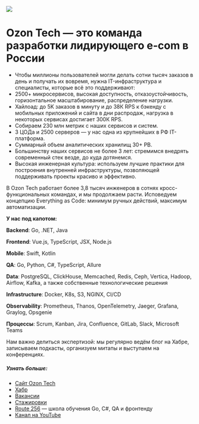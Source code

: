 ![](/assets/images/vk_cover.png)

# Ozon Tech — это команда разработки лидирующего e-com в России

+ Чтобы миллионы пользователей могли делать сотни тысяч заказов в день и получать их вовремя, нужна IT-инфраструктура и специалисты, которые всё это поддерживают:
+ 2500+ микросервисов, высокая доступность, отказоустойчивость, горизонтальное масштабирование, распределение нагрузки.
+ Хайлоад: до 5K заказов в минуту и до 38К RPS к бэкенду с мобильных приложений и сайта в дни распродаж, нагрузка в некоторых сервисах достигает 300К RPS.
+ Собираем 230 млн метрик с наших сервисов и систем.
+ 3 ЦОДа и 2500 серверов — у нас одна из крупнейших в РФ IT-платформа.
+ Суммарный объем аналитических хранилищ 30+ PB.
+ Большинству наших сервисов не более 3 лет: стремимся внедрять современный стек везде, до куда дотянемся.
+ Высокая инженерная культура: используем лучшие практики для построения внутренней инфраструктуры, позволяющей поддерживать проекты красиво и эффективно.

В Ozon Tech работает более 3,8 тысяч инженеров в сотнях кросс-функциональных командах, и мы продолжаем расти. Исповедуем концепцию Everything as Code: минимум ручных действий, максимум автоматизации.

**У нас под капотом:**

**Backend**: Go, .NET, Java

**Frontend**: Vue.js, TypeScript, JSX, Node.js

**Mobile**: Swift, Kotlin

**QA**: Go, Python, C#, TypeScript, Allure

**Data**: PostgreSQL, ClickHouse, Memcached, Redis, Ceph, Vertica, Hadoop, Airflow, Kafka, а также собственные технологические решения

**Infrastructure**: Docker, K8s, S3, NGINX, CI/CD

**Observability**: Prometheus, Thanos, OpenTelemetry, Jaeger, Grafana, Graylog, Opsgenie

**Процессы**: Scrum, Kanban, Jira, Confluence, GitLab, Slack, Microsoft Teams

Нам важно делиться экспертизой: мы регулярно ведём блог на Хабре, записываем подкасты, организуем митапы и выступаем на конференциях.

##### Узнать больше:
+ [Сайт Ozon Tech](https://tech.ozon.ru/)
+ [Хабр](https://habr.com/ru/company/ozontech/blog/)
+ [Вакансии](https://job.ozon.ru/it/)
+ [Стажировки](https://ozon.dev/internship)
+ [Route 256](https://route256.ozon.ru/) — школа обучения Go, C#, QA и фронтенду
+ [Канал на YouTube](https://www.youtube.com/channel/UCCqNFXg3NRbRA6qNKFRecdw)

